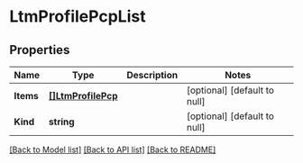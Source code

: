 # LtmProfilePcpList

## Properties
Name | Type | Description | Notes
------------ | ------------- | ------------- | -------------
**Items** | [**[]LtmProfilePcp**](ltm_profile_pcp.md) |  | [optional] [default to null]
**Kind** | **string** |  | [optional] [default to null]

[[Back to Model list]](../README.md#documentation-for-models) [[Back to API list]](../README.md#documentation-for-api-endpoints) [[Back to README]](../README.md)



